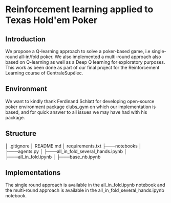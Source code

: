 # Reinforcement learning applied to Texas Hold'em Poker

## Introduction
We propose a Q-learning approach to solve a poker-based game, i.e single-round all-in/fold poker. We also implemented a multi-round approach also based on Q-learning as well as a Deep Q learning for exploratory purposes. This work as been done as part of our final project for the Reinforcement Learning course of CentraleSupélec.

## Environment
We want to kindly thank Ferdinand Schlatt for developing open-source poker environment package clubs_gym on which our implementation is based, and for quick answer to all issues we may have had with his package.

## Structure

│   .gitignore
│   README.md
│   requirements.txt
├───notebooks
│   ├───agents.py
│   ├───all_in_fold_several_hands.ipynb
│   ├───all_in_fold.ipynb
│   ├───base_nb.ipynb

## Implementations
The single round approach is available in the all_in_fold.ipynb notebook and the multi-round approach is available in the all_in_fold_several_hands.ipynb notebook.